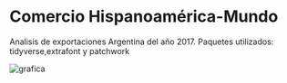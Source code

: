 # Comercio Hispanoamérica-Mundo
Analisis de exportaciones Argentina del año 2017.
Paquetes utilizados: tidyverse,extrafont y patchwork

![grafica](https://github.com/r0mymendez/R/blob/master/DatosDeMiercoles/20190502/exportaciones.png)
